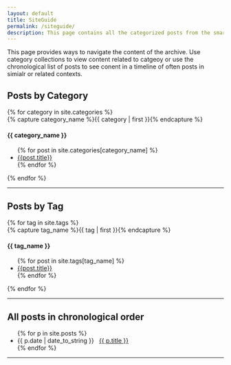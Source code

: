 ```yaml
---
layout: default
title: SiteGuide
permalink: /siteguide/
description: This page contains all the categorized posts from the smart learning website. This is an archive of work from 2016-2021.
---
```

This page provides ways to navigate the content of the archive. Use category collections to view content related to catgeoy or use the chronological list of posts to see conent in a timeline of often posts in simialr or related contexts.


## Posts by Category
<!--using the code from https://blog.webjeda.com/jekyll-categories/-->
<div id="archives">
{% for category in site.categories %}
  <div class="archive-group">
    {% capture category_name %}{{ category | first }}{% endcapture %}
    <div id="#{{ category_name | slugize }}"></div>
    <p></p>
    <h4 class="category-head">{{ category_name }}</h4>
    <a name="{{ category_name | slugize }}"></a>
       <ul id="secondary-nav"> {% for post in site.categories[category_name] %}
    <li><a href="{{ site.baseurl }}{{ post.url }}">{{post.title}}</a></li>  
    {% endfor %} </ul>
  </div>
{% endfor %}
</div>


---


## Posts by Tag
<!--using the code from https://blog.webjeda.com/jekyll-categories/-->
<div id="archives">
{% for tag in site.tags %}
  <div class="archive-group">
    {% capture tag_name %}{{ tag | first }}{% endcapture %}
    <div id="#{{ tag_name | slugize }}"></div>
    <p></p>
    <h4 class="category-head">{{ tag_name }}</h4>
    <a name="{{ tag_name | slugize }}"></a>
       <ul id="secondary-nav"> {% for post in site.tags[tag_name] %}
    <li><a href="{{ site.baseurl }}{{ post.url }}">{{post.title}}</a></li>  
    {% endfor %} </ul>
  </div>
{% endfor %}
</div>


---


## All posts in chronological order
<nav id="secondary-nav">
  <ul>
{% for p in site.posts %}
 <li><span>{{ p.date | date_to_string }}</span> &nbsp; <a href="{{ p.url | relative_url }}" itemprop="url">
            <span itemprop="name"> {{ p.title }}</span></a></li>
{% endfor %}

</ul>
</nav>

---